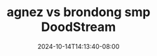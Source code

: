 --- 
title: "agnez vs brondong smp  DoodStream"
description: "nonton   agnez vs brondong smp  DoodStream      "
date: 2024-10-14T14:13:40-08:00
file_code: "riaijpmidgoy"
draft: false
cover: "yu75wahea0i8yb44.jpg"
tags: ["agnez", "brondong", "smp", "DoodStream", "bokep-indo", "bokep-viral", "bokep-ig"]
length: 603
fld_id: "1483800"
foldername: "Agnes"
categories: ["Agnes"]
views: 0
---
